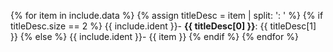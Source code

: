 {% for item in include.data %}
    {% assign titleDesc = item | split: ': ' %}
    {% if titleDesc.size == 2 %}
{{ include.ident }}- **{{ titleDesc[0] }}**: {{ titleDesc[1] }}
    {% else %}
{{ include.ident }}- {{ item }}
    {% endif %}
{% endfor %}